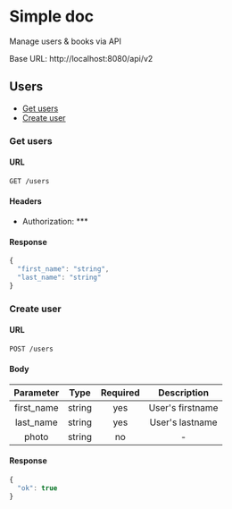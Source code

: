 # Simple doc

Manage users & books via API

Base URL: http://localhost:8080/api/v2

## Users

- [Get users](get-users)
- [Create user](create-user)

### Get users

#### URL

```sh
GET /users
```

#### Headers

- Authorization: ***

#### Response

```js
{
  "first_name": "string",
  "last_name": "string"
}
```

### Create user

#### URL

```sh
POST /users
```

#### Body

| Parameter | Type | Required | Description
|:---------:|:----:|:--------:|:----------:|
| first_name | string | yes | User's firstname |
| last_name | string | yes | User's lastname |
| photo | string | no |  -  |

#### Response

```js
{
  "ok": true
}
```